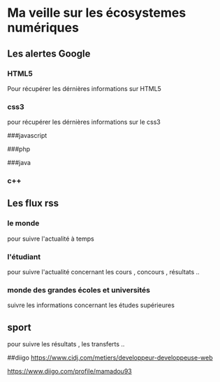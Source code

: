 # Ma veille sur les écosystemes numériques

## Les alertes Google

### HTML5
Pour récupérer les dérnières informations sur HTML5

### css3
pour récupérer les dérnières informations sur le css3

###javascript

###php

###java

### c++


## Les flux rss

### le monde
pour suivre l'actualité à temps

### l'étudiant

pour suivre l'actualité concernant les cours , concours , résultats ..

### monde des grandes écoles et universités

suivre les informations concernant les études supérieures

## sport
pour suivre les résultats , les transferts ..

##diigo
https://www.cidj.com/metiers/developpeur-developpeuse-web

https://www.diigo.com/profile/mamadou93

